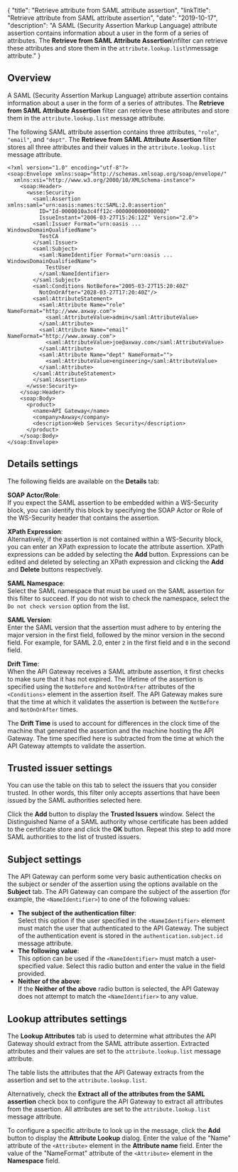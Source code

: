 {
"title": "Retrieve attribute from SAML attribute assertion",
"linkTitle": "Retrieve attribute from SAML attribute assertion",
"date": "2019-10-17",
"description": "A SAML (Security Assertion Markup Language) attribute assertion contains information about a user in the form of a series of attributes. The **Retrieve from SAML Attribute Assertion**\\nfilter can retrieve these attributes and store them in the `attribute.lookup.list`\\nmessage attribute."
}
﻿
<div id="p_attributes_saml_assertion_over">

Overview
--------

A SAML (Security Assertion Markup Language) attribute assertion contains information about a user in the form of a series of attributes. The **Retrieve from SAML Attribute Assertion**
filter can retrieve these attributes and store them in the `attribute.lookup.list`
message attribute.

The following SAML attribute assertion contains three attributes, `"role"`, `"email"`, and `"dept"`. The **Retrieve from SAML Attribute Assertion**
filter stores all three attributes and their values in the `attribute.lookup.list`
message attribute.

``` {space="preserve"}
<?xml version="1.0" encoding="utf-8"?>
<soap:Envelope xmlns:soap="http://schemas.xmlsoap.org/soap/envelope/"
  xmlns:xsi="http://www.w3.org/2000/10/XMLSchema-instance">
    <soap:Header>
      <wsse:Security>
        <saml:Assertion xmlns:saml="urn:oasis:names:tc:SAML:2.0:assertion"
          ID="Id-0000010a3c4ff12c-0000000000000002"
          IssueInstant="2006-03-27T15:26:12Z" Version="2.0">
        <saml:Issuer Format="urn:oasis ... WindowsDomainQualifiedName">
          TestCA
        </saml:Issuer>
        <saml:Subject>
          <saml:NameIdentifier Format="urn:oasis ... WindowsDomainQualifiedName">
            TestUser
          </saml:NameIdentifier>
        </saml:Subject>
        <saml:Conditions NotBefore="2005-03-27T15:20:40Z"
          NotOnOrAfter="2028-03-27T17:20:40Z"/>
        <saml:AttributeStatement>
          <saml:Attribute Name="role" NameFormat="http://www.axway.com">
            <saml:AttributeValue>admin</saml:AttributeValue>
          </saml:Attribute>
          <saml:Attribute Name="email" NameFormat="http://www.axway.com">
            <saml:AttributeValue>joe@axway.com</saml:AttributeValue>
          </saml:Attribute>
          <saml:Attribute Name="dept" NameFormat="">
            <saml:AttributeValue>engineering</saml:AttributeValue>
          </saml:Attribute>
        </saml:AttributeStatement>
        </saml:Assertion>
      </wsse:Security>
    </soap:Header>
    <soap:Body>
      <product>
        <name>API Gateway</name>
        <company>Axway</company>
        <description>Web Services Security</description>
      </product>
    </soap:Body>
</soap:Envelope>
```

</div>

<div id="p_attributes_saml_assertion_gen_conf">

Details settings
----------------

The following fields are available on the **Details**
tab:

**SOAP Actor/Role**:\
If you expect the SAML assertion to be embedded within a WS-Security block, you can identify this block by specifying the SOAP Actor or Role of the WS-Security header that contains the assertion.

**XPath Expression**:\
Alternatively, if the assertion is not contained within a WS-Security block, you can enter an XPath expression to locate the attribute assertion. XPath expressions can be added by selecting the **Add**
button. Expressions can be edited and deleted by selecting an XPath expression and clicking the **Add**
and **Delete**
buttons respectively.

**SAML Namespace**:\
Select the SAML namespace that must be used on the SAML assertion for this filter to succeed. If you do not wish to check the namespace, select the `Do not check version`
option from the list.

**SAML Version**:\
Enter the SAML version that the assertion must adhere to by entering the major version in the first field, followed by the minor version in the second field. For example, for SAML 2.0, enter `2`
in the first field and `0`
in the second field.

**Drift Time**:\
When the API Gateway receives a SAML attribute assertion, it first checks to make sure that it has not expired. The lifetime of the assertion is specified using the `NotBefore` and `NotOnOrAfter` attributes of the `<Conditions>`
element in the assertion itself. The API Gateway makes sure that the time at which it validates the assertion is between the `NotBefore` and `NotOnOrAfter` times.

The **Drift Time**
is used to account for differences in the clock time of the machine that generated the assertion and the machine hosting the API Gateway. The time specified here is subtracted from the time at which the API Gateway attempts to validate the assertion.

</div>

<div id="p_attributes_saml_assertion_trusted">

Trusted issuer settings
-----------------------

You can use the table on this tab to select the issuers that you consider trusted. In other words, this filter only accepts assertions that have been issued by the SAML authorities selected here.

Click the **Add**
button to display the **Trusted Issuers**
window. Select the Distinguished Name of a SAML authority whose certificate has been added to the certificate store and click the **OK**
button. Repeat this step to add more SAML authorities to the list of trusted issuers.

</div>

<div id="p_attributes_saml_assertion_subject">

Subject settings
----------------

The API Gateway can perform some very basic authentication checks on the subject or sender of the assertion using the options available on the **Subject**
tab. The API Gateway can compare the subject of the assertion (for example, the `<NameIdentifier>`) to one of the following values:

-   **The subject of the authentication filter**:\
    Select this option if the user specified in the `<NameIdentifier>`
    element must match the user that authenticated to the API Gateway. The subject of the authentication event is stored in the `authentication.subject.id`
    message attribute.
-   **The following value**:\
    This option can be used if the `<NameIdentifier>`
    must match a user-specified value. Select this radio button and enter the value in the field provided.
-   **Neither of the above**:\
    If the **Neither of the above**
    radio button is selected, the API Gateway does not attempt to match the `<NameIdentifier>`
    to any value.

</div>

<div id="p_attributes_saml_assertion_lookup">

Lookup attributes settings
--------------------------

The **Lookup Attributes**
tab is used to determine what attributes the API Gateway should extract from the SAML attribute assertion. Extracted attributes and their values are set to the `attribute.lookup.list`
message attribute.

The table lists the attributes that the API Gateway extracts from the assertion and set to the `attribute.lookup.list`.

Alternatively, check the **Extract all of the attributes from the SAML assertion**
check box to configure the API Gateway to extract all attributes from the assertion. All attributes are set to the `attribute.lookup.list`
message attribute.

To configure a specific attribute to look up in the message, click the **Add**
button to display the **Attribute Lookup**
dialog. Enter the value of the "Name" attribute of the `<Attribute>`
element in the **Attribute name**
field. Enter the value of the "NameFormat" attribute of the `<Attribute>`
element in the **Namespace**
field.

</div>
